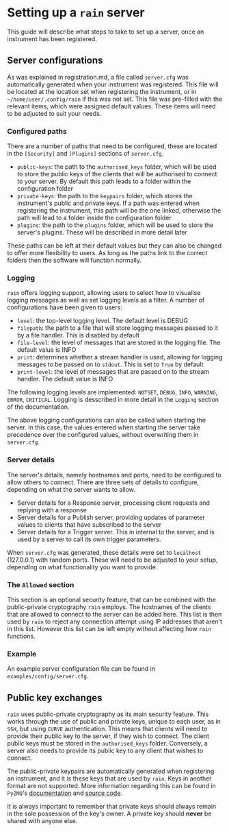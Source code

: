 # Setting up a `rain` server

This guide will describe what steps to take to set up a server, once an instrument has been registered.

## Server configurations

As was explained in registration.md, a file called `server.cfg` was automatically generated when your instrument was registered.
This file will be located at the location set when registering the instrument, or in `~/home/user/.config/rain` if this was not set.
This file was pre-filled with the relevant items, which were assigned default values.
These items will need to be adjusted to suit your needs.

### Configured paths

There are a number of paths that need to be configured, these are located in the `[Security]` and `[Plugins]` sections of `server.cfg`.

- `public-keys`: the path to the `authorised_keys` folder, which will be used to store the public keys of the clients that will be authorised to connect to your server. By default this path leads to a folder within the configuration folder
- `private-keys`: the path to the `keypairs` folder, which stores the instrument's public and private keys. If a path was entered when registering the instrument, this path will be the one linked, otherwise the path will lead to a folder inside the configuration folder
- `plugins`: the path to the `plugins` folder, which will be used to store the server's plugins. These will be described in more detail later

These paths can be left at their default values but they can also be changed to offer more flexibility to users.
As long as the paths link to the correct folders then the software will function normally.

### Logging

`rain` offers logging support, allowing users to select how to visualise logging messages as well as set logging levels as a filter.
A number of configurations have been given to users:

- `level`: the top-level logging level. The default level is DEBUG
- `filepath`: the path to a file that will store logging messages passed to it by a file handler. This is disabled by default
- `file-level`: the level of messages that are stored in the logging file. The default value is INFO
- `print`: determines whether a stream handler is used, allowing for logging messages to be passed on to `stdout`. This is set to `True` by default
- `print-level`: the level of messages that are passed on to the stream handler. The default value is INFO

The following logging levels are implemented: `NOTSET`, `DEBUG`, `INFO`, `WARNING`, `ERROR`, `CRITICAL`.
Logging is desscribed in more detail in the `Logging` section of the documentation.

The above logging configurations can also be called when starting the server.
In this case, the values entered when starting the server take precedence over the configured values, without overwriting them in `server.cfg`.

### Server details

The server's details, namely hostnames and ports, need to be configured to allow others to connect.
There are three sets of details to configure, depending on what the server wants to allow.

- Server details for a Response server, processing client requests and replying with a response
- Server details for a Publish server, providing updates of parameter values to clients that have subscribed to the server
- Server details for a Trigger server. This in internal to the server, and is used by a server to call its own trigger parameters.

When `server.cfg` was generated, these details were set to `localhost` (127.0.0.1) with random ports.
These will need to be adjusted to your setup, depending on what functionality you want to provide.

### The `Allowed` section

This section is an optional security feature, that can be combined with the public-private cryptography `rain` employs.
The hostnames of the clients that are allowed to connect to the server can be added here.
This list is then used by `rain` to reject any connection attempt using IP addresses that aren't in this list.
However this list can be left empty without affecting how `rain` functions.

### Example

An example server configuration file can be found in `examples/config/server.cfg`.

## Public key exchanges

`rain` uses public-private cryptography as its main security feature.
This works through the use of public and private keys, unique to each user, as in `SSH`, but using `CURVE` authentication.
This means that clients will need to provide their public key to the server, if they wish to connect.
The client public keys must be stored in the `authorised_keys` folder.
Conversely, a server also needs to provide its public key to any client that wishes to connect.

The public-private keypairs are automatically generated when registering an instrument, and it is these keys that are used by `rain`.
Keys in another format are not supported.
More information regarding this can be found in `PyZMQ`'s [documentation](https://pyzmq.readthedocs.io/en/latest/api/zmq.auth.html) and [source code](https://github.com/zeromq/pyzmq).

It is always important to remember that private keys should always remain in the sole possession of the key's owner.
A private key should **never** be shared with anyone else.
